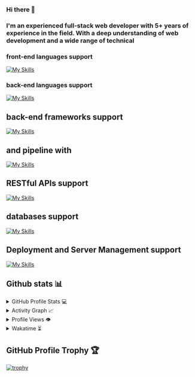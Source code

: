 ### Hi there 👋
### I'm an experienced full-stack web developer with 5+ years of experience in the field. With a deep understanding of web development and a wide range of technical

### front-end languages support

[![My Skills](https://skillicons.dev/icons?i=js,jquery,html,css,bootstrap,tailwind,materialui,vue,react,angular)](https://ibrahimahmed.info/)

### back-end languages support

[![My Skills](https://skillicons.dev/icons?i=php,nodejs,dart,py)](https://ibrahimahmed.info/)

## back-end frameworks support

[![My Skills](https://skillicons.dev/icons?i=laravel,flutter,wordpress,electron)](https://ibrahimahmed.info/)

## and pipeline with
[![My Skills](https://skillicons.dev/icons?i=jenkins,docker)](https://ibrahimahmed.info/)
## RESTful APIs support

[![My Skills](https://skillicons.dev/icons?i=postman)](https://ibrahimahmed.info/)

## databases support
[![My Skills](https://skillicons.dev/icons?i=mongodb,mysql,postgres,sequelize)](https://ibrahimahmed.info/)

## Deployment and Server Management support
[![My Skills](https://skillicons.dev/icons?i=aws,azure)](https://ibrahimahmed.info/)


## Github stats 📊

<details>
  <summary>GitHub Profile Stats 💻</summary>
  <br/>
    <a href="https://github.com/anuraghazra/github-readme-stats"><img alt="ibrahim's Github Stats" src="https://github-readme-stats.vercel.app/api/?username=rzashakeri&show_icons=true&count_private=true&theme=default&hide_border=true&bg_color=fff&title_color=00E676&icon_color=00E676" height="192px"/></a>
  <a href="https://github.com/anuraghazra/github-readme-stats"><img alt="irahim's Top Languages" src="https://github-readme-stats.vercel.app/api/top-langs/?username=rzashakeri&langs_count=8&layout=compact&theme=default&hide_border=true&bg_color=fff&title_color=000&icon_color=000&hide=Jupyter%20Notebook" height="192px"/></a>
  <br/>
</details>

<details>
  <summary>Activity Graph 📈</summary>
  <br/>

<a href="https://github.com/ashutosh00710/github-readme-activity-graph"><img alt="rzashakeri's Activity Graph" src="https://github-readme-activity-graph.cyclic.app/graph?username=rzashakeri&bg_color=ffffff&color=000000&line=00ea70&point=403d3d&area=true&hide_border=true" /></a>

</details>


<details>
  <summary>Profile Views 👁️</summary>
  <br/>
  <img src="https://komarev.com/ghpvc/?username=rzashakerie&label=PROFILE+VIEWS&style=for-the-badge&color=brightgreen">

</details>


<details>
  <summary>Wakatime ⏳</summary>
  <br/>
  <img src="https://wakatime.com/share/@rzashakeri/d6dcb7a2-5e70-49f5-ae5c-39405f92ffb3.png">
  <br/>
  <br/>
  <br/>

  <img src="https://wakatime.com/share/@rzashakeri/b43da924-55df-4315-897d-e4dd9fb798f9.png">
</details>

## GitHub Profile Trophy 🏆

[![trophy](https://github-profile-trophy.vercel.app/?username=rzashakeri&row=1&margin-w=40)](https://github.com/ryo-ma/github-profile-trophy)

